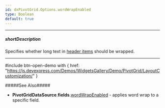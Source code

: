 ```yaml
---
id: dxPivotGrid.Options.wordWrapEnabled
type: Boolean
default: true
---
```

---
##### shortDescription
Specifies whether long text in [header items](/concepts/05%20UI%20Components/PivotGrid/010%20Visual%20Elements/02%20Headers.md '/Documentation/Guide/UI_Components/PivotGrid/Visual_Elements/#Headers') should be wrapped.

---
#include btn-open-demo with {
    href: "https://js.devexpress.com/Demos/WidgetsGallery/Demo/PivotGrid/LayoutCustomization/"
}

#####See Also#####
- **PivotGridDataSource**.**fields**.[wordWrapEnabled](/api-reference/30%20Data%20Layer/PivotGridDataSource/1%20Configuration/fields/wordWrapEnabled.md '/Documentation/ApiReference/Data_Layer/PivotGridDataSource/Configuration/fields/#wordWrapEnabled') - applies word wrap to a specific field.